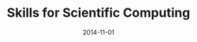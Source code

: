 ---
title: "Skills for Scientific Computing"
collection: talks
permalink: /talks/2014-11-01-Skills-for-Scientific-Computing
location: "Saint-Hyacinthe, QC, Canada"
date: 2014-11-01
venue: 'Software Carpentry Workshop, Faculty of Medicine, University de Montreal'
paperurl: 'https://dhaine.github.io/2014-11-06-fmv/'
citation: 'Blischak, J D, Haine, D, Corvellec, M, <b>Devenyi, G A</b>, &quot;<i>Skills for Scientific Computing</i>.&quot; Software Carpentry Workshop, Faculty of Medicine, University de Montreal, 2014.'
---